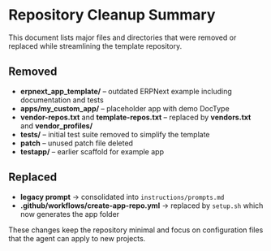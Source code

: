 # Repository Cleanup Summary

This document lists major files and directories that were removed or replaced while streamlining the template repository.

## Removed

- **erpnext_app_template/** – outdated ERPNext example including documentation and tests
- **apps/my_custom_app/** – placeholder app with demo DocType
- **vendor-repos.txt** and **template-repos.txt** – replaced by **vendors.txt** and **vendor_profiles/**
- **tests/** – initial test suite removed to simplify the template
- **patch** – unused patch file deleted
- **testapp/** – earlier scaffold for example app

## Replaced

- **legacy prompt** → consolidated into `instructions/prompts.md`
 - **.github/workflows/create-app-repo.yml** → replaced by `setup.sh` which now generates the app folder

These changes keep the repository minimal and focus on configuration files that the agent can apply to new projects.
